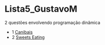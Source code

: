 # Lista5_GustavoM

2 questões envolvendo programação dinâmica

- 1 [Canibais](Canibais.md)
- 2 [Sweets Eating](SweetsEating.md)
